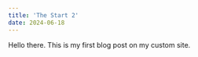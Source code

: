 ```yaml
---
title: 'The Start 2'
date: 2024-06-18
---
```


Hello there. This is my first blog post on my custom site.
